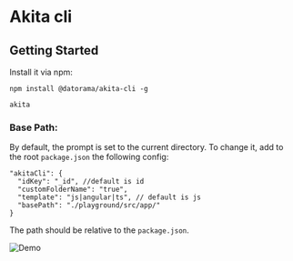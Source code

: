 # Akita cli

## Getting Started

Install it via npm:

```shell
npm install @datorama/akita-cli -g
```

```shell
akita
```

### Base Path:
By default, the prompt is set to the current directory.
To change it, add to the root `package.json` the following config:
```
"akitaCli": {
  "idKey": "_id", //default is id
  "customFolderName": "true",
  "template": "js|angular|ts", // default is js
  "basePath": "./playground/src/app/"
}
```
The path should be relative to the `package.json`.

![Demo](https://media.giphy.com/media/dCDq5fL8AoldTz28L7/giphy.gif)
